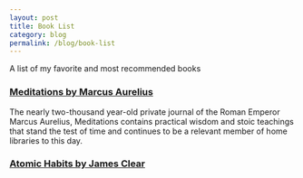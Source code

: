 ```yaml
---
layout: post
title: Book List
category: blog
permalink: /blog/book-list
---
```

A list of my favorite and most recommended books
<!--more-->

### [Meditations by Marcus Aurelius](/notes/meditations-notes)

The nearly two-thousand year-old private journal of the Roman Emperor Marcus Aurelius, Meditations contains practical wisdom and stoic teachings that stand the test of time and continues to be a relevant member of home libraries to this day.

### [Atomic Habits by James Clear](/notes/atomic-habits-notes)

<!-- ### The Meditations of Marcus Aurelius Antoninus
![Meditations](/assets/images/meditations.jpg)

I am not a religious person, but if I had a bible, this would be it. This is the book that ignited a love of philosophy, reading, and being the best man I can be for myself and the people around me.

The nearly two-thousand year-old private journal of the Roman Emperor Marcus Aurelius, Meditations contains practical wisdom and stoic teachings that stand the test of time and continues to be a relevant member of home libraries to this day.

If you haven't read this book yet, I implore you to. You won't regret it.

---

### Atomic Habits
![Atomic Habits](/assets/images/atomic-habits.jpg)

I love this book. It is astounding and I have read and listened to it dozens of times.

James Clear drives home the point that small, consistent efforts and enjoying the process are what allow you to reach your goals and do great things. If you're interested at all in how habits work and how to build/break them, give this book a go.

Atomic Habits is the reason I started going to the library every day to work on this website, and I couldn't be more grateful. -->
